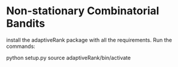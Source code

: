 # Non-stationary Combinatorial Bandits
install the adaptiveRank package with all the requirements. Run the commands:

python setup.py
source adaptiveRank/bin/activate
